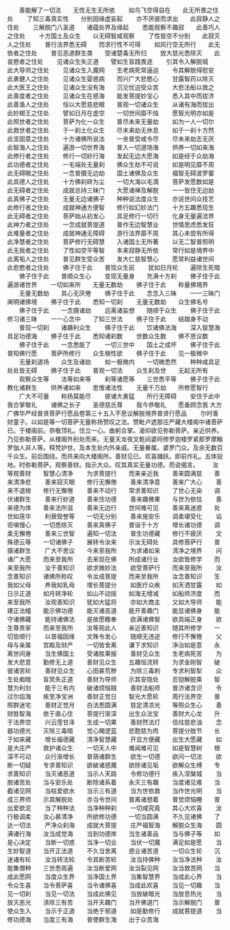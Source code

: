 <!-- { "loadSidebar": true } -->
　　善能解了一切法　　无性无生无所依
　　如鸟飞空得自在　　此无所畏之住处
　　了知三毒真实性　　分别因缘虚妄起
　　亦不厌彼而求出　　此寂静人之住处
　　三解脱门八圣道　　诸蕴处界及缘起
　　悉能观察不趣寂　　此善巧人之住处
　　十方国土及众生　　以无碍智咸观察
　　了性皆空不分别　　此寂灭人之住处
　　普行法界悉无碍　　而求行性不可得
　　如风行空无所行　　此无依者之住处
　　普见恶道群生类　　受诸楚毒无所归
　　放大慈光悉除灭　　此哀愍者之住处
　　见诸众生失正道　　譬如生盲践畏途
　　引其令入解脱城　　此大导师之住处
　　见诸众生入魔网　　生老病死常逼迫
　　令其解脱得慰安　　此勇健人之住处
　　见诸众生婴惑病　　而兴广大悲愍心
　　甘露智药以除灭　　此大医王之住处
　　见诸众生没有海　　沉沦忧迫受众苦
　　大悲法船以救之　　此善度者之住处
　　见诸众生在惑海　　能发菩提妙宝心
　　悉入其中而拔济　　此善渔人之住处
　　恒以大愿慈悲眼　　普观一切诸众生
　　从诸有海而拔出　　此妙翅王之住处
　　譬如日月在虚空　　一切世间靡不烛
　　愿智光明亦如是　　此照世者之住处
　　菩萨为化一众生　　普尽未来无量劫
　　如为一人一切尔　　此救世者之住处
　　于一刹土化众生　　尽未来劫无休息
　　如于一刹十方然　　此坚固意之住处
　　十方诸佛所说法　　一坐普受咸令尽
　　尽未来劫志无厌　　此智海人之住处
　　遍游一切世界海　　普入一切道场海
　　供养一切如来海　　此修行者之住处
　　修行一切妙行海　　发起无边大愿海
　　如是经于众劫海　　此功德者之住处
　　一毛端处无量刹　　佛众生劫不可说
　　如是明见靡不周　　此无碍眼之住处
　　一念普摄无边劫　　国土诸佛及众生
　　福智无碍波罗蜜　　此具德人之住处
　　十方佛刹碎为尘　　一切大海以毛滴
　　菩萨发愿数如是　　此无碍者之住处
　　成就总持三昧门　　大愿诸禅及解脱
　　一一皆住无边劫　　此真佛子之住处
　　无量无边诸佛子　　种种说法度众生
　　亦说世间众技艺　　此修行者之住处
　　成就神通方便智　　修行如幻妙法门
　　十方五趣悉现生　　此无碍者之住处
　　菩萨始从初发心　　具足修行一切行
　　化身无量遍法界　　此神力者之住处
　　一念成就菩提道　　普作无边智慧业
　　世情思虑悉发狂　　此难量者之住处
　　成就神通无障碍　　游行法界靡不周
　　其心未尝有所得　　此净慧者之住处
　　菩萨修行无碍慧　　入诸国土无所著
　　以无二智普照明　　此无我者之住处
　　了性如空平等智　　本来寂静无所依
　　常行如是境界中　　此离垢人之住处
　　普见群生受众苦　　发大仁慈智慧心
　　愿常利益诸世间　　此悲愍者之住处
　　佛子住于此　　普现众生前
　　犹如日月轮　　遍除生死暗
　　佛子住于此　　普顺众生心
　　变现无量身　　充满十方刹
　　佛子住于此　　遍游诸世界
　　一切如来所　　无量无数劫
　　佛子住于此　　称量佛境界
　　无量无数劫　　其心无厌倦
　　佛子住于此　　念念入三昧
　　一一三昧门　　阐明诸佛境
　　佛子住于此　　悉知一切刹
　　无量无数劫　　众生佛名号
　　佛子住于此　　一念摄诸劫
　　远离诸妄想　　随顺于众生
　　佛子住于此　　修习诸三昧
　　一一心念中　　了知三世法
　　佛子住于此　　结跏身不动
　　普现一切刹　　诸趣利众生
　　佛子住于此　　饮诸佛法海
　　深入智慧海　　具足功德海
　　佛子住于此　　悉知诸刹数
　　世数众生数　　佛不思议数
　　佛子住于此　　一念悉能了
　　一切三世中　　国土之成坏
　　佛子住于此　　普知佛行愿
　　菩萨所修行　　众生根性欲
　　佛子住于此　　见一极微中
　　无量刹道场　　众生及诸劫
　　如一极微内　　一切微悉然
　　种种咸具足　　处处皆无碍
　　佛子住于此　　普观一切法
　　众生刹及世　　无起无所有
　　观察众生等　　法等如来等
　　刹等诸愿等　　三世悉平等
　　佛子住于此　　教化诸群生
　　供养诸如来　　思惟诸法性
　　无量千万劫　　所修愿智行
　　广大不可量　　称扬莫能尽
　　彼诸大勇猛　　所行无障碍
　　安住于此中　　我合掌敬礼
　　诸佛之长子　　圣德慈氏尊
　　我今恭敬礼　　愿垂顾念我
大方广佛华严经普贤菩萨行愿品卷第三十五入不思议解脱境界普贤行愿品
　　尔时善财童子。以如是等一切菩萨无量称扬赞叹之法。赞毗卢遮那庄严藏大楼阁中诸菩萨已。于楼阁前。恭敬顶礼。住立一心。曲躬合掌。渴仰欲见弥勒菩萨。亲近供养。乃见弥勒菩萨。从楼阁外别处而来。无量天龙夜叉乾闼婆阿修罗迦楼罗紧那罗摩睺罗伽人非人等。释梵护世。及本生处内外亲戚。无量眷属。婆罗门众。及余无数百千众生。前后围绕。而共来向大楼阁所。善财见已。欢喜踊跃。即前作礼。五体投地。时弥勒菩萨。观察善财。指示大众。叹其真实无量功德。而说偈言。
　　汝等观善财　　智慧心清净
　　为求菩提行　　而来亲近我
　　善来圆满慈　　善来清净悲
　　善来寂灭眼　　修行无懈倦
　　善来清净意　　善来广大心
　　善来不退根　　修行无懈倦
　　善来不动行　　常求善知识
　　了世心无染　　调伏诸群生
　　善来行妙道　　善来住功德
　　善来趣佛果　　与世为依怙
　　善来德为体　　善来法所滋
　　善来无边行　　世间难可见
　　善来离迷惑　　处世如莲华
　　利衰毁誉等　　一切无分别
　　善来施安乐　　调柔堪受化
　　谄诳嗔慢心　　一切悉除灭
　　善来真佛子　　普诣于十方
　　增长诸功德　　调柔无懈倦
　　善来三世智　　遍知一切法
　　普生功德藏　　修行不疲厌
　　文殊德云等　　一切诸佛子
　　展转令汝来　　示汝无碍处
　　具修菩萨行　　普摄诸群生
　　广大不思议　　今来至我所
　　为求诸如来　　清净之境界
　　问诸广大愿　　而来至我所
　　去来现在佛　　所成诸行业
　　汝欲皆修学　　而来至我所
　　汝于善知识　　欲求微妙法
　　欲受菩萨行　　而来至我所
　　汝念善知识　　诸佛所称叹
　　令汝成菩提　　而来至我所
　　汝念善知识　　生我如父母
　　养我如乳母　　增长菩提分
　　如医疗众疾　　如天洒甘露
　　如日示正道　　如月转净轮
　　如山不动摇　　如海无增减
　　如船师济度　　而来至我所
　　汝观善知识　　犹如大猛将
　　亦如大商主　　又如大导师
　　能建正法幢　　能示佛功德
　　能灭诸恶道　　能开善趣门
　　能显诸佛身　　能守诸佛藏
　　能持诸佛法　　是故愿瞻奉
　　欲满诸佛智　　欲具端正身
　　欲生尊贵家　　而来至我所
　　汝等观此人　　亲近善知识
　　随其所修学　　一切皆顺行
　　以昔福因缘　　文殊令发心
　　随顺无违逆　　修行不懈倦
　　父母与亲属　　宫殿及财产
　　一切皆舍离　　谦下求知识
　　净治如是意　　永离世间身
　　当生佛国土　　受诸胜果报
　　善财见众生　　生老病死苦
　　为发大悲意　　勤修无上道
　　善财见众生　　五趣恒流转
　　为求金刚智　　破彼诸苦轮
　　善财见众生　　心田甚荒秽
　　为除三毒刺　　专求利智犁
　　众生处痴暗　　盲冥失正道
　　善财为导师　　示其安隐处
　　忍铠解脱乘　　智慧为利剑
　　能于三有内　　破诸烦恼贼
　　善财法船师　　普济诸含识
　　令过尔焰海　　疾至净宝洲
　　善财正觉日　　智光大愿轮
　　周行法界空　　普照群迷宅
　　善财正觉月　　白法悉圆满
　　慈定清凉光　　等照众生心
　　善财胜智海　　依于直心住
　　菩提行渐深　　出生众法宝
　　善财大心龙　　升于法界空
　　兴云霔甘泽　　生成一切果
　　善财然法灯　　信炷慈悲油
　　念器功德光　　灭除三毒暗
　　觉心羯逻蓝　　悲胞慈为肉
　　菩提分肢节　　长于如来藏
　　增长福德藏　　清净智慧藏
　　开显方便藏　　出生大愿藏
　　如是大庄严　　救护诸众生
　　一切天人中　　难闻难可见
　　如是智慧树　　根深不可动
　　众行渐增长　　普荫诸群生
　　欲生一切德　　欲问一切法
　　欲断一切疑　　专求善知识
　　欲破诸惑魔　　欲除诸见垢
　　欲解众生缚　　专求善知识
　　当灭诸恶道　　当示人天路
　　令修功德行　　疾入涅槃城
　　当脱诸苦处　　当与安乐处
　　断除诸系着　　永灭三有趣
　　当度诸见难　　当截诸见网
　　当枯爱欲水　　当示三有道
　　当为世依救　　当作世光明
　　当成三界师　　示其解脱处
　　亦当令世间　　普离诸想着
　　普觉烦恼睡　　普出爱欲泥
　　当了种种法　　当净种种刹
　　一切咸究竟　　其心大欢喜
　　汝行极调柔　　汝心甚清净
　　所欲修功德　　一切当圆满
　　不久见诸佛　　了达一切法
　　严净众刹海　　成就大菩提
　　庄严福智海　　解脱众生海
　　圆满诸行海　　汝当成觉海
　　当到功德岸　　当生诸善品
　　当与佛子等　　如是心决定
　　当断一切惑　　当净一切业
　　当伏一切魔　　满足如是愿
　　当生妙智道　　当开正法道
　　不久当舍离　　惑业诸苦道
　　一切众生轮　　沉迷诸有轮
　　汝当转法轮　　令其断苦轮
　　汝当持佛种　　汝当净法种
　　汝能集僧种　　三世悉周遍
　　汝当断爱网　　汝当裂见网
　　汝当救苦网　　当成此愿网
　　当度众生界　　当净国土界
　　当集智慧界　　当成此心界
　　当令众生喜　　当令菩萨喜
　　当令诸佛喜　　当成此欢喜
　　当见一切趣　　当见一切刹
　　当见一切法　　当成此佛见
　　当放破暗光　　当放息热光
　　当放灭恶光　　涤除三有苦
　　当开天趣门　　当开佛道门
　　当示解脱门　　普使众生入
　　当示于正道　　当绝于邪道
　　如是勤修行　　成就菩提道
　　当修功德海　　当度三有海
　　普使群生海　　出于众苦海
